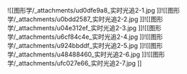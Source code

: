 ![[图形学/_attachments/ud0dfe9a8_实时光追2-1.jpg ]]![[图形学/_attachments/u0bdd2587_实时光追2-2.jpg ]]![[图形学/_attachments/u04e312ef_实时光追2-3.jpg ]]![[图形学/_attachments/u6cf84c4e_实时光追2-4.jpg ]]![[图形学/_attachments/u924bbddf_实时光追2-5.jpg ]]![[图形学/_attachments/u48488460_实时光追2-6.jpg ]]![[图形学/_attachments/ufc027e66_实时光追2-7.jpg ]]
